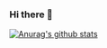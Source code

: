 ### Hi there 👋

[![Anurag's github stats](https://github-readme-stats.vercel.app/api?username=ww8007&theme=dark)](https://github.com/anuraghazra/github-readme-stats)
